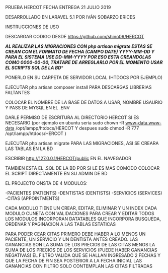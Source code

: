 PRUEBA HERCOT   FECHA ENTREGA 21 JULIO 2019

DESARROLLADO EN LARAVEL 5.1 POR IVÁN SOBARZO ERICES

INSTRUCCIONES DE USO 

DESCARGAR CODIGO DESDE https://github.com/shino09/HERCOT

***AL REALIZAR LAS MIGRACIONES CON php artisan migrate ESTAS SE CREAN CON EL FORMATO DE FECHA (CAMPO DATE) YYYY-MM-DD Y PARA EL SISTEMA USE  DD-MM-YYYY POR ESO ESTA CREANDOLAS COMO 0000-00-00, TRATARE DE ARREGLARLO POR EL MOMENTO USAR EL SCRIPTS SQL DE LA BD****

PONERLO EN SU CARPETA DE SERVIDOR LOCAL (HTDOCS POR EJEMPLO)

EJECUTAR php artisan composer install PARA DESCARGAS LIBRERIAS FALTANTES

COLOCAR EL NOMBRE DE LA BASE DE DATOS A USAR, NOMBRE USAURIO Y PASS DE MYSQL EN EL  .ENV 

DARLE PERMISO DE ESCRITURA AL DIRECTORIO HERCOT SI ES NECESARIO  (por ejemplo en ubuntu seria  sudo chown -R www-data.www-data /opt/lampp/htdocs/HERCOT   Y despues      sudo chmod -R 777 /opt/lampp/htdocs/HERCOT )

EJECUTAR php artisan migrate PARA LAS MIGRACIONES, ASI SE CREARA LAS TABLAS EN LA BD

ESCRIBIR http://127.0.0.1/HERCOT/public EN EL NAVEGADOR 

TAMBIEN ESTA EL .SQL DE LA BD POR SI LE ES MAS COMODO COLOCAR EL SCRIPT DIRECTAMENTE EN SU ADMIN DE BD

EL PROJECTO ONSTA DE 4 MODULOS:

-PACIENTES (PATIENTS)
-DENTISTAS (DENTISTS)
-SERVICIOS (SERVICES)
-CITAS	(APPOINTMENTS)

CADA MODULO TIENE UN CREAR, EDITAR, ELIMINAR Y UN INDEX
CADA MODULO CUNETA CON VALIDACIONES PARA CREAR Y EDITAR
TODOS LOS MODULOS INCORPORAN DATATABLES QUE INCORPORA BUSQUEDA, ORDENAR Y PAGINACION A LAS TABLAS ESTATICAS

PARA PODER CEAR CITAS PRIMERO DEBE HABER A LO MENOS UN PACIENTE, UN SERVICIO Y UN DENTISTA ANTES CREADO.
LAS GANANCIAS SON LA SUMA DE LOS PRECIOS DE LAS CITAS MENOS LA SUMA DE LOS PRECIOS DE LOS SERVICIOS (PUEDE HABER GANANCIAS NEGATIVAS)
EL FILTRO VALIDA QUE SE HALLAN INGRESADO 2 FECHAS Y QUE LA FECHA DE FIN SEA POSTERIOR A LA FECHA INICIAL
LAS GANANCIAS CON FILTRO SOLO CONTEMPLAN LAS CITAS FILTRADAS




